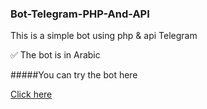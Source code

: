 ### Bot-Telegram-PHP-And-API

This is a simple bot using php & api Telegram

✅ The bot is in Arabic

#####You can try  the bot  here

[Click here](https://t.me/Yes_everything_bot)
